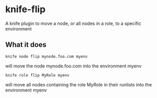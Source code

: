 # knife-flip

A knife plugin to move a node, or all nodes in a role, to a specific environment

## What it does

````
knife node flip mynode.foo.com myenv
````

will move the node mynode.foo.com into the environment myenv


````
knife role flip MyRole myenv
````

will move all nodes containing the role MyRole in their runlists into the environment myenv